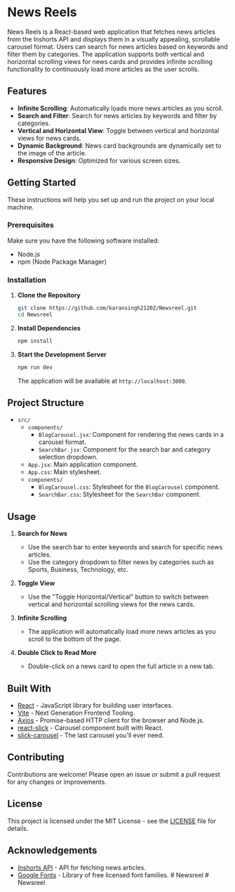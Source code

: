# News Reels

News Reels is a React-based web application that fetches news articles from the Inshorts API and displays them in a visually appealing, scrollable carousel format. Users can search for news articles based on keywords and filter them by categories. The application supports both vertical and horizontal scrolling views for news cards and provides infinite scrolling functionality to continuously load more articles as the user scrolls.

## Features

- **Infinite Scrolling**: Automatically loads more news articles as you scroll.
- **Search and Filter**: Search for news articles by keywords and filter by categories.
- **Vertical and Horizontal View**: Toggle between vertical and horizontal views for news cards.
- **Dynamic Background**: News card backgrounds are dynamically set to the image of the article.
- **Responsive Design**: Optimized for various screen sizes.

## Getting Started

These instructions will help you set up and run the project on your local machine.

### Prerequisites

Make sure you have the following software installed:

- Node.js
- npm (Node Package Manager)

### Installation

1. **Clone the Repository**

    ```bash
    git clone https://github.com/karansingh21202/Newsreel.git
    cd Newsreel
    ```

2. **Install Dependencies**

    ```bash
    npm install
    ```

3. **Start the Development Server**

    ```bash
    npm run dev
    ```

    The application will be available at `http://localhost:3000`.

## Project Structure

- `src/`
  - `components/`
    - `BlogCarousel.jsx`: Component for rendering the news cards in a carousel format.
    - `SearchBar.jsx`: Component for the search bar and category selection dropdown.
  - `App.jsx`: Main application component.
  - `App.css`: Main stylesheet.
  - `components/`
    - `BlogCarousel.css`: Stylesheet for the `BlogCarousel` component.
    - `SearchBar.css`: Stylesheet for the `SearchBar` component.

## Usage

1. **Search for News**

    - Use the search bar to enter keywords and search for specific news articles.
    - Use the category dropdown to filter news by categories such as Sports, Business, Technology, etc.

2. **Toggle View**

    - Use the "Toggle Horizontal/Vertical" button to switch between vertical and horizontal scrolling views for the news cards.

3. **Infinite Scrolling**

    - The application will automatically load more news articles as you scroll to the bottom of the page.

4. **Double Click to Read More**

    - Double-click on a news card to open the full article in a new tab.

## Built With

- [React](https://reactjs.org/) - JavaScript library for building user interfaces.
- [Vite](https://vitejs.dev/) - Next Generation Frontend Tooling.
- [Axios](https://axios-http.com/) - Promise-based HTTP client for the browser and Node.js.
- [react-slick](https://react-slick.neostack.com/) - Carousel component built with React.
- [slick-carousel](https://kenwheeler.github.io/slick/) - The last carousel you'll ever need.

## Contributing

Contributions are welcome! Please open an issue or submit a pull request for any changes or improvements.

## License

This project is licensed under the MIT License - see the [LICENSE](LICENSE) file for details.

## Acknowledgements

- [Inshorts API](https://github.com/cyberboysumanjay/Inshorts-News-API) - API for fetching news articles.
- [Google Fonts](https://fonts.google.com/) - Library of free licensed font families.
#   N e w s r e e l  
 #   N e w s r e e l  
 